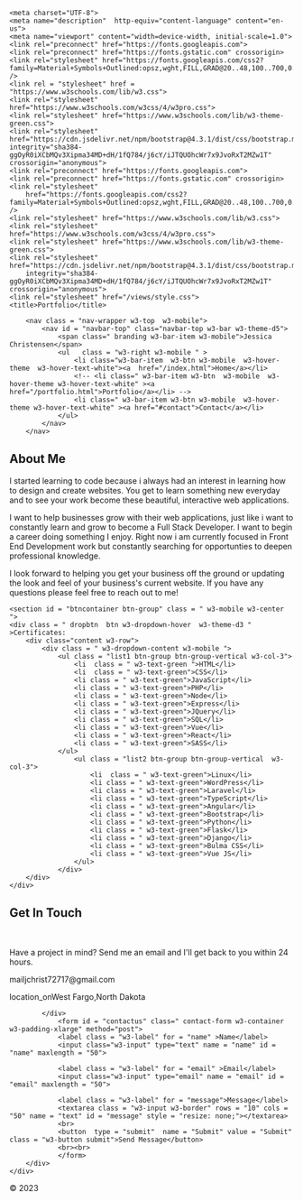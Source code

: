 <!DOCTYPE html>
<html lang="en">
<head>
	
    <meta charset="UTF-8">
	<meta name="description"  http-equiv="content-language" content="en-us">
	<meta name="viewport" content="width=device-width, initial-scale=1.0">	
	<link rel="preconnect" href="https://fonts.googleapis.com">
	<link rel="preconnect" href="https://fonts.gstatic.com" crossorigin>
	<link rel="stylesheet" href="https://fonts.googleapis.com/css2?family=Material+Symbols+Outlined:opsz,wght,FILL,GRAD@20..48,100..700,0..1,-50..200" />
	<link rel = "stylesheet" href = "https://www.w3schools.com/lib/w3.css">
	<link rel="stylesheet" href="https://www.w3schools.com/w3css/4/w3pro.css">
	<link rel="stylesheet" href="https://www.w3schools.com/lib/w3-theme-green.css">
	<link rel="stylesheet" href="https://cdn.jsdelivr.net/npm/bootstrap@4.3.1/dist/css/bootstrap.min.css" integrity="sha384-ggOyR0iXCbMQv3Xipma34MD+dH/1fQ784/j6cY/iJTQUOhcWr7x9JvoRxT2MZw1T" crossorigin="anonymous">
	<link rel="preconnect" href="https://fonts.googleapis.com">
	<link rel="preconnect" href="https://fonts.gstatic.com" crossorigin>
	<link rel="stylesheet"
		href="https://fonts.googleapis.com/css2?family=Material+Symbols+Outlined:opsz,wght,FILL,GRAD@20..48,100..700,0..1,-50..200" />
	<link rel="stylesheet" href="https://www.w3schools.com/lib/w3.css">
	<link rel="stylesheet" href="https://www.w3schools.com/w3css/4/w3pro.css">
	<link rel="stylesheet" href="https://www.w3schools.com/lib/w3-theme-green.css">
	<link rel="stylesheet" href="https://cdn.jsdelivr.net/npm/bootstrap@4.3.1/dist/css/bootstrap.min.css"
		integrity="sha384-ggOyR0iXCbMQv3Xipma34MD+dH/1fQ784/j6cY/iJTQUOhcWr7x9JvoRxT2MZw1T" crossorigin="anonymous">
	<link rel="stylesheet" href="/views/style.css">
	<title>Portfolio</title>

</head>

<body>

<!-- Navigation bar -->

		<nav class = "nav-wrapper w3-top  w3-mobile">
			<nav id = "navbar-top" class="navbar-top w3-bar w3-theme-d5">
				<span class=" branding w3-bar-item w3-mobile">Jessica Christensen</span>
				<ul   class = "w3-right w3-mobile " >
					<li class="w3-bar-item  w3-btn w3-mobile  w3-hover-theme  w3-hover-text-white"><a  href="/index.html">Home</a></li>
					<!-- <li class=" w3-bar-item w3-btn  w3-mobile  w3-hover-theme w3-hover-text-white" ><a href="/portfolio.html">Portfolio</a></li> -->
					<li class=" w3-bar-item w3-btn w3-mobile  w3-hover-theme w3-hover-text-white" ><a href="#contact">Contact</a></li>
				</ul>
			</nav>
		</nav>
	
<!-- About Me Section -->

<section class = "top-section about-me w3-mobile w3-monospace">
		<div class = "w3-container w3-center">
			<h2 class = " w3-mobile w3-center  " >About Me</h2>
			<div class = "w3-row    w3-padding-xlarge w3-margin-bottom " >	 
				<div class = "para1 w3-col m4" >
					<p>I started learning to code because i always had an interest in learning how to design and create websites. 
						You get to learn something new everyday and to see your work become these beautiful, interactive web applications.</p>
				</div>
				<div class = "w3-col m4">
					<p>I want to help businesses grow with their web applications, just like i want to constantly learn and grow to become a Full Stack Developer. I want to begin a career doing something I enjoy.
						Right now i am currently focused in Front End Development work but constantly searching for opportunties to deepen professional knowledge.</p>
				</div>
				<div class = "para3 w3-col m4" >
					<p>	I look forward to helping you get your business off the ground or updating the look and feel of your business's current website.
						If you have any questions please feel free to reach out to me!</p>
				</div>
			</div>	
		</div>
	
	<section id = "btncontainer btn-group" class = " w3-mobile w3-center ">
	<div class = " dropbtn  btn w3-dropdown-hover  w3-theme-d3 " >Certificates:
		<div class="content w3-row">
			<div class = " w3-dropdown-content w3-mobile ">
				<ul class = "list1 btn-group btn-group-vertical w3-col-3">
					<li  class = " w3-text-green ">HTML</li>
					<li  class = " w3-text-green">CSS</li>
					<li class = " w3-text-green">JavaScript</li>
					<li class = " w3-text-green">PHP</li>
					<li class = " w3-text-green">Node</li>
					<li class = " w3-text-green">Express</li>
					<li class = " w3-text-green">JQuery</li>
					<li class = " w3-text-green">SQL</li>
					<li class = " w3-text-green">Vue</li>
					<li class = " w3-text-green">React</li>
					<li class = " w3-text-green">SASS</li>
				</ul>
					<ul class = "list2 btn-group btn-group-vertical  w3-col-3">
						<li  class = " w3-text-green">Linux</li>
						<li class = " w3-text-green">WordPress</li>
						<li class = " w3-text-green">Laravel</li>
						<li class = " w3-text-green">TypeScript</li>
						<li class = " w3-text-green">Angular</li>
						<li class = " w3-text-green">Bootstrap</li>
						<li class = " w3-text-green">Python</li>
						<li class = " w3-text-green">Flask</li>
						<li class = " w3-text-green">Django</li>
						<li class = " w3-text-green">Bulma CSS</li>
						<li class = " w3-text-green">Vue JS</li>
					</ul>
				</div>
		</div>
	</div>	
</section>
</section>


<section  class = "w3-theme-d5 w3-mobile">
    <div class = " contact-header w3-container w3-center  w3-padding-large">
        <h1 class = "w3-text-shadow">Get In Touch</h1>
            <br>
        <p>Have a project in mind? Send me an email and I'll get back to you within 24 hours.</p>
    </div>
</section>

<section id = "contact" class = "contactsection">
	<div class = "w3-container">
		<div class="w3-card-4">
			<div class="contactinfo w3-container w3-theme-d3 w3-padding-large ">
				<p id = "email-add"><span id = "mailIcon"class="material-symbols-outlined">mail</span>jchrist72717@gmail.com</p>
				<p id = "location-home"><span id = "mapIcon"class="material-symbols-outlined ">location_on</span>West Fargo,North Dakota</p>

			</div>
				<form id = "contactus" class=" contact-form w3-container w3-padding-xlarge" method="post">
				<label class = "w3-label" for = "name" >Name</label>
				<input class="w3-input" type="text" name = "name" id = "name" maxlength = "50">

				<label class = "w3-label" for = "email" >Email</label>
				<input class="w3-input" type="email" name = "email" id = "email" maxlength = "50">	

				<label class = "w3-label" for = "message">Message</label>
				<textarea class = "w3-input w3-border" rows = "10" cols = "50" name = "text" id = "message" style = "resize: none;"></textarea>
				<br>
				<button  type = "submit"  name = "Submit" value = "Submit" class = "w3-button submit">Send Message</button>
				<br><br>
				</form>
		</div>
	</div>
</section> 


	

<!-- Footer -->

<footer id = "footer" class = " w3-theme-d4 w3-padding-large w3-center w3-bottom">
	<p> &copy; 2023</p>
</footer>

<script src = "views/js/app.js"></script>
<script src = "views/index.js"></script>
<script src = "views/js/activePage.js"></script>
<script src = "https://ajax.googleapis.com/ajax/libs/jquery/3.3.1/jquery.min.js"></script> 
<!-- content delivery network for sending data like email for above link -->

</body>
</html>
